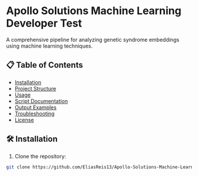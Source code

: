 # Apollo Solutions Machine Learning Developer Test

A comprehensive pipeline for analyzing genetic syndrome embeddings using machine learning techniques.

## 📋 Table of Contents
- [Installation](#installation)
- [Project Structure](#-project-structure)
- [Usage](#-usage)
- [Script Documentation](#-script-documentation)
- [Output Examples](#-output-examples)
- [Troubleshooting](#-troubleshooting)
- [License](#-license)

## 🛠 Installation

1. Clone the repository:
```bash
git clone https://github.com/EliasReis13/Apollo-Solutions-Machine-Learning-Developer-Test.git
